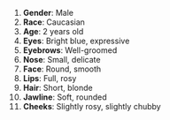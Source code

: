 1. **Gender**: Male
2. **Race**: Caucasian
3. **Age**: 2 years old
4. **Eyes**: Bright blue, expressive
5. **Eyebrows**: Well-groomed
6. **Nose**: Small, delicate
7. **Face**: Round, smooth
8. **Lips**: Full, rosy
9. **Hair**: Short, blonde
10. **Jawline**: Soft, rounded
11. **Cheeks**: Slightly rosy, slightly chubby